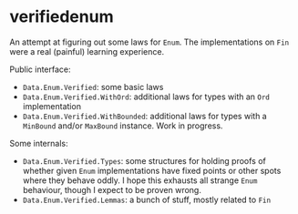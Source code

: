 # verifiedenum

An attempt at figuring out some laws for `Enum`. The implementations on `Fin` were a real (painful) learning experience.

Public interface:

* `Data.Enum.Verified`: some basic laws
* `Data.Enum.Verified.WithOrd`: additional laws for types with an `Ord` implementation
* `Data.Enum.Verified.WithBounded`: additional laws for types with a `MinBound` and/or `MaxBound` instance. Work in progress.

Some internals:

* `Data.Enum.Verified.Types`: some structures for holding proofs of whether given `Enum` implementations have fixed points or other spots where they behave oddly. I hope this exhausts all strange `Enum` behaviour, though I expect to be proven wrong.
* `Data.Enum.Verified.Lemmas`: a bunch of stuff, mostly related to `Fin` 
